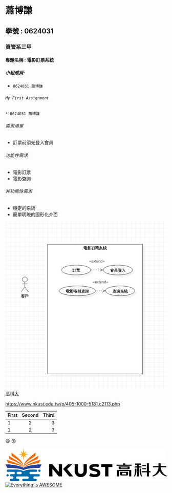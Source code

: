 # 蕭博謙
## 學號 : 0624031
### 資管系三甲
#### 專題名稱 : 電影訂票系統
##### 小組成員:
* `0624031 蕭博謙`

###### `My First Assignment`	
```
* 0624031 蕭博謙
```
###### 需求清單
* 訂票前須先登入會員

###### 功能性需求
* 電影訂票
* 電影查詢
###### 非功能性需求
* 穩定的系統
* 簡單明瞭的圖形化介面

![NKFUST](uml.PNG "第一科大")
[高科大](https://www.nkust.edu.tw/p/405-1000-5181,c2113.php)

<https://www.nkust.edu.tw/p/405-1000-5181,c2113.php>

|First|Second|Third|
|:------|:------:|------:|
|1|2|3|
|1|2|3|

:smile:
:cry:

![NKFUST](nkust.png "第一科大")
[![Everything Is AWESOME](https://img.youtube.com/vi/StTqXEQ2l-Y/0.jpg)](https://www.youtube.com/watch?v=StTqXEQ2l-Y "Everything Is AWESOME")





